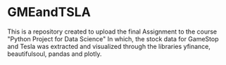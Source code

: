# GMEandTSLA
This is a repository created to upload the final Assignment to the course "Python Project for Data Science"
In which, the stock data for GameStop and Tesla was extracted and visualized through the libraries yfinance, beautifulsoul, pandas and plotly.
